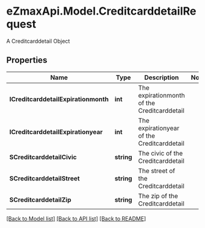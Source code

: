 # eZmaxApi.Model.CreditcarddetailRequest
A Creditcarddetail Object

## Properties

Name | Type | Description | Notes
------------ | ------------- | ------------- | -------------
**ICreditcarddetailExpirationmonth** | **int** | The expirationmonth of the Creditcarddetail | 
**ICreditcarddetailExpirationyear** | **int** | The expirationyear of the Creditcarddetail | 
**SCreditcarddetailCivic** | **string** | The civic of the Creditcarddetail | 
**SCreditcarddetailStreet** | **string** | The street of the Creditcarddetail | 
**SCreditcarddetailZip** | **string** | The zip of the Creditcarddetail | 

[[Back to Model list]](../README.md#documentation-for-models) [[Back to API list]](../README.md#documentation-for-api-endpoints) [[Back to README]](../README.md)

